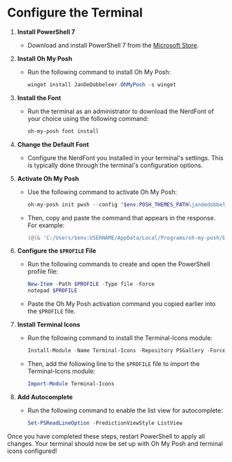 # Configure the Terminal

1. **Install PowerShell 7**
   - Download and install PowerShell 7 from the [Microsoft Store](https://apps.microsoft.com/store/detail/windows-terminal/9N0DX20HK6N6).

2. **Install Oh My Posh**
   - Run the following command to install Oh My Posh:
     ```powershell
     winget install JanDeDobbeleer.OhMyPosh -s winget
     ```

3. **Install the Font**
   - Run the terminal as an administrator to download the NerdFont of your choice using the following command:
     ```powershell
     oh-my-posh font install
     ```

4. **Change the Default Font**
   - Configure the NerdFont you installed in your terminal's settings. This is typically done through the terminal's configuration options.

5. **Activate Oh My Posh**
   - Use the following command to activate Oh My Posh:
     ```powershell
     oh-my-posh init pwsh --config "$env:POSH_THEMES_PATH\jandedobbeleer.omp.json" | Invoke-Expression
     ```
   - Then, copy and paste the command that appears in the response. For example:
     ```powershell
     (@(& 'C:/Users/$env:USERNAME/AppData/Local/Programs/oh-my-posh/bin/oh-my-posh.exe' init pwsh --config='$poshConfigPath' --print) -join "`n") | Invoke-Expression
     ```

6. **Configure the `$PROFILE` File**
   - Run the following commands to create and open the PowerShell profile file:
     ```powershell
     New-Item -Path $PROFILE -Type file -Force
     notepad $PROFILE
     ```
   - Paste the Oh My Posh activation command you copied earlier into the `$PROFILE` file.

7. **Install Terminal Icons**
   - Run the following command to install the Terminal-Icons module:
     ```powershell
     Install-Module -Name Terminal-Icons -Repository PSGallery -Force
     ```
   - Then, add the following line to the `$PROFILE` file to import the Terminal-Icons module:
     ```powershell
     Import-Module Terminal-Icons
     ```

8. **Add Autocomplete**
   - Run the following command to enable the list view for autocomplete:
     ```powershell
     Set-PSReadLineOption -PredictionViewStyle ListView
     ```

Once you have completed these steps, restart PowerShell to apply all changes. Your terminal should now be set up with Oh My Posh and terminal icons configured!
